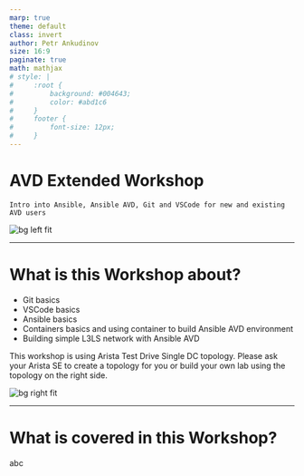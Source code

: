 ```yaml
---
marp: true
theme: default
class: invert
author: Petr Ankudinov
size: 16:9
paginate: true
math: mathjax
# style: |
#     :root {
#         background: #004643;
#         color: #abd1c6
#     }
#     footer {
#         font-size: 12px;
#     }
---
```


# AVD Extended Workshop

<!-- Do not add page number on this slide -->
<!--
_paginate: false
-->

```Intro into Ansible, Ansible AVD, Git and VSCode for new and existing AVD users```

![bg left fit](img/avd-logo.webp)

<!-- backgroundImage: "linear-gradient(to bottom, #1e3744, #301B29)" -->

---

# What is this Workshop about?

<!-- Add footer starting from this slide -->
<!--
footer: 'Arista Ansible AVD Extended Workshop'
-->

<style scoped>section {font-size: 14px;}</style>

- Git basics
- VSCode basics
- Ansible basics
- Containers basics and using container to build Ansible AVD environment
- Building simple L3LS network with Ansible AVD

This workshop is using Arista Test Drive Single DC topology. Please ask your Arista SE to create a topology for you or build your own lab using the topology on the right side.

![bg right fit](img/atd-topo.png)

---

# What is covered in this Workshop?

abc
